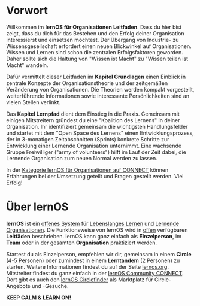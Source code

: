# Vorwort

Willkommen im **lernOS für Organisationen Leitfaden**. Dass du hier bist zeigt, dass du dich für das Bestehen und den Erfolg deiner Organisation interessierst und einsetzen möchtest. Der Übergang von Industrie- zu Wissensgesellschaft erfordert einen neuen Blickwinkel auf Organisationen. Wissen und Lernen sind schon die zentralen Erfolgsfaktoren geworden. Daher sollte sich die Haltung von "Wissen ist Macht" zu "Wissen teilen ist Macht" wandeln.

Dafür vermittelt dieser Leitfaden im **Kapitel Grundlagen** einen Einblick in zentrale Konzepte der Organisationstheorie und der zeitgemäßen Veränderung von Organisationen. Die Theorien werden kompakt vorgestellt, weiterführende Informationen sowie interessante Persönlichkeiten sind an vielen Stellen verlinkt.

Das **Kapitel Lernpfad** dient dem Einstieg in die Praxis. Gemeinsam mit einigen Mitstreitern gründest du eine "Koalition des Lernens" in deiner Organisation. Ihr identifiziert gemeinsam die wichtigsten Handlungsfelder und startet mit dem "Open Space des Lernens" einen Entwicklungsprozess, der in 3-monatigen Zeitabschnitten (Sprints) konkrete Schritte zur Entwicklung einer Lernende Organisation unternimmt. Eine wachsende Gruppe Freiwilliger ("army of volunteers") hilft im Lauf der Zeit dabei, die Lernende Organisation zum neuen Normal werden zu lassen. 

In der [Kategorie lernOS für Organisationen auf CONNECT](https://community.cogneon.de/c/lernos/lernos-fuer-organisationen) können Erfahrungen bei der Umsetzung geteilt und Fragen gestellt werden. Viel Erfolg!

# Über lernOS

**lernOS** ist ein [offenes System](https://de.wikipedia.org/wiki/Offenes_System) für [Lebenslanges Lernen](https://de.wikipedia.org/wiki/Lebenslanges_Lernen) und [Lernende Organisationen](https://de.wikipedia.org/wiki/Lernende_Organisation). Die Funktionsweise von lernOS wird in [offen](https://opendefinition.org/od/2.1/de/) verfügbaren **Leitfäden** beschrieben. lernOS kann ganz einfach als **Einzelperson**, im **Team** oder in der gesamten **Organisation** praktiziert werden.

Startest du als Einzelperson, empfehlen wir dir, gemeinsam in einem **Circle** (4-5 Personen) oder zumindest in einem **Lerntandem** (2 Personen) zu starten. Weitere Informationen findest du auf der Seite [lernos.org](http://lernos.org). Mitstreiter findest du ganz einfach in der [lernOS Community CONNECT](https://community.cogneon.de). Dort gibt es auch den [lernOS Circlefinder](https://community.cogneon.de/c/lernos/lernos-circlefinder/) als Marktplatz für Circle-Angebote und -Gesuche.

**KEEP CALM & LEARN ON!**

